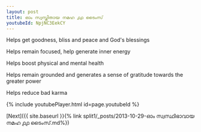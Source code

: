 ```yaml
---
layout: post
title: ഓം സ്വസ്തിതായ നമഹ ൧൧ ടൈംസ്
youtubeId: NpjNC3EekCY
---
```

 
 
Helps get goodness, bliss and peace and God's blessings
 
Helps remain focused, help generate inner energy 
 
Helps boost physical and mental health 
 
Helps remain grounded and generates a sense of gratitude towards the greater power 
 
Helps reduce bad karma
 
 
 
 


{% include youtubePlayer.html id=page.youtubeId %}
 
[Next]({{ site.baseurl }}{% link  split1/_posts/2013-10-29-ഓം സ്വസ്ഥിഭാവായ നമഹ ൧൧ ടൈംസ്.md%})
 
